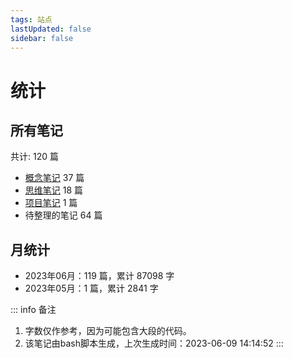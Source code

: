 ```yaml
---
tags: 站点
lastUpdated: false
sidebar: false
---
```


# 统计

## 所有笔记

共计: 120 篇
- [概念笔记](../list-concept/1.md) 37 篇
- [思维笔记](../list-thought/1.md) 18 篇
- [项目笔记](../list-projects/1.md) 1 篇
- 待整理的笔记 64 篇

## 月统计

- 2023年06月：119 篇，累计 87098 字
- 2023年05月：1 篇，累计 2841 字

::: info 备注
1. 字数仅作参考，因为可能包含大段的代码。
2. 该笔记由bash脚本生成，上次生成时间：2023-06-09 14:14:52
:::
